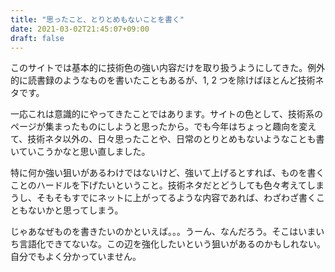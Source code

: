 ```yaml
---
title: "思ったこと、とりとめもないことを書く"
date: 2021-03-02T21:45:07+09:00
draft: false
---
```


このサイトでは基本的に技術色の強い内容だけを取り扱うようにしてきた。例外的に読書録のようなものを書いたこともあるが、1, 2 つを除けばほとんど技術ネタです。

一応これは意識的にやってきたことではあります。サイトの色として、技術系のページが集まったものにしようと思ったから。でも今年はちょっと趣向を変えて、技術ネタ以外の、日々思ったことや、日常のとりとめもないようなことも書いていこうかなと思い直しました。

特に何か強い狙いがあるわけではないけど、強いて上げるとすれば、ものを書くことのハードルを下げたいということ。技術ネタだとどうしても色々考えてしまうし、そもそもすでにネットに上がってるような内容であれば、わざわざ書くこともないかと思ってしまう。

じゃあなぜものを書きたいのかといえば。。。うーん、なんだろう。そこはいまいち言語化できてないな。この辺を強化したいという狙いがあるのかもしれない。自分でもよく分かっていません。

